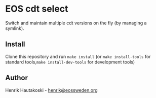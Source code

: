 EOS cdt select
==============

Switch and maintain multiple cdt versions on the fly (by managing a symlink).

Install
-------

Clone this repository and run `make install` (or `make install-tools` for standard tools,`make install-dev-tools` for development tools)


Author
------

Henrik Hautakoski - [henrik@eossweden.org](mailto:henrik@eossweden.org)
